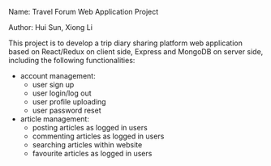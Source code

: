 Name: Travel Forum Web Application Project

Author: Hui Sun, Xiong Li

This project is to develop a trip diary sharing platform web application based on React/Redux on client side, Express and MongoDB on server side, including the following functionalities:
- account management: 
  - user sign up
  - user login/log out
  - user profile uploading
  - user password reset
- article management:
  - posting articles as logged in users
  - commenting articles as logged in users
  - searching articles within website
  - favourite articles as logged in users

